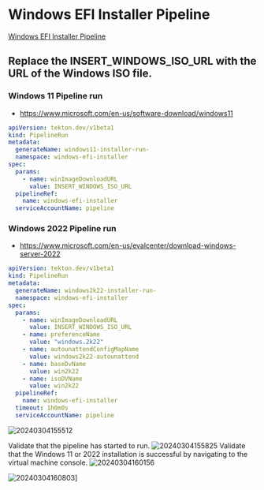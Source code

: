 # Windows EFI Installer Pipeline
[Windows EFI Installer Pipeline](components/kubevirt-pipelines/overlays/windows-efi-installer/overlays/windows-efi-installer/README.md)

## Replace the INSERT_WINDOWS_ISO_URL with the URL of the Windows ISO file.

### Windows 11 Pipeline run 
* https://www.microsoft.com/en-us/software-download/windows11

```yaml
apiVersion: tekton.dev/v1beta1
kind: PipelineRun
metadata:
  generateName: windows11-installer-run-
  namespace: windows-efi-installer
spec:
  params:
    - name: winImageDownloadURL
      value: INSERT_WINDOWS_ISO_URL
  pipelineRef:
    name: windows-efi-installer
  serviceAccountName: pipeline
```

### Windows 2022 Pipeline run 
* https://www.microsoft.com/en-us/evalcenter/download-windows-server-2022
```yaml
apiVersion: tekton.dev/v1beta1
kind: PipelineRun
metadata:
  generateName: windows2k22-installer-run-
  namespace: windows-efi-installer
spec:
  params:
    - name: winImageDownloadURL
      value: INSERT_WINDOWS_ISO_URL
    - name: preferenceName
      value: "windows.2k22"
    - name: autounattendConfigMapName
      value: windows2k22-autounattend
    - name: baseDvName
      value: win2k22
    - name: isoDVName
      value: win2k22
  pipelineRef:
    name: windows-efi-installer
  timeout: 1h0m0s
  serviceAccountName: pipeline      
  ```
![20240304155512](https://i.imgur.com/VQIUJEb.png)

Validate that the pipeline has started to run. 
![20240304155825](https://i.imgur.com/brxYz8K.png)
Validate that the Windows 11 or 2022 installation is successful by navigating to the virtual machine console.
![20240304160156](https://i.imgur.com/OK1NjHb.png)

![20240304160803](https://i.imgur.com/zhCeGkI.png)]
